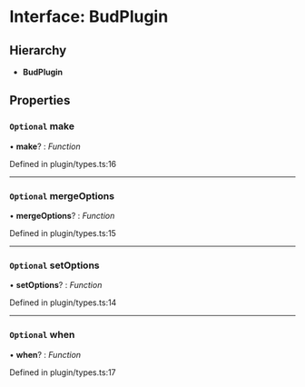 # Interface: BudPlugin

## Hierarchy

* **BudPlugin**

## Properties

### `Optional` make

• **make**? : *Function*

Defined in plugin/types.ts:16

___

### `Optional` mergeOptions

• **mergeOptions**? : *Function*

Defined in plugin/types.ts:15

___

### `Optional` setOptions

• **setOptions**? : *Function*

Defined in plugin/types.ts:14

___

### `Optional` when

• **when**? : *Function*

Defined in plugin/types.ts:17
